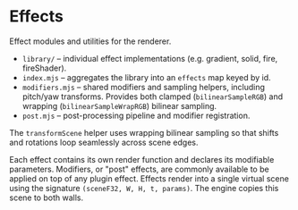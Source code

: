 # Effects

Effect modules and utilities for the renderer.

- `library/` – individual effect implementations (e.g. gradient, solid, fire, fireShader).
- `index.mjs` – aggregates the library into an `effects` map keyed by id.
- `modifiers.mjs` – shared modifiers and sampling helpers, including pitch/yaw transforms.
  Provides both clamped (`bilinearSampleRGB`) and wrapping (`bilinearSampleWrapRGB`) bilinear sampling.
- `post.mjs` – post-processing pipeline and modifier registration.

The `transformScene` helper uses wrapping bilinear sampling so that shifts and rotations 
loop seamlessly across scene edges.

Each effect contains its own render function and declares its modifiable parameters.
Modifiers, or "post" effects, are commonly available to be applied on top of any plugin effect.
Effects render into a single virtual scene using the signature
`(sceneF32, W, H, t, params)`. The engine copies this scene to both walls.
